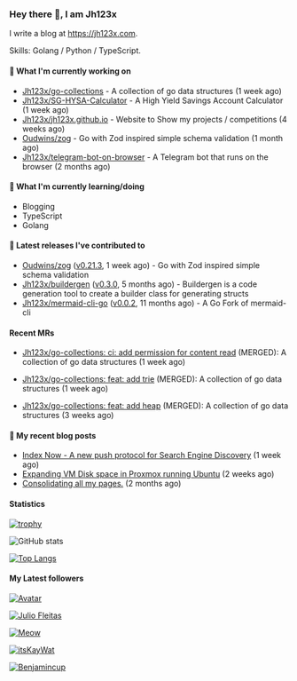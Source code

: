 ### Hey there 👋, I am Jh123x

I write a blog at https://jh123x.com.

Skills: Golang / Python / TypeScript.

#### 👷 What I'm currently working on

- [Jh123x/go-collections](https://github.com/Jh123x/go-collections) - A collection of go data structures (1 week ago)
- [Jh123x/SG-HYSA-Calculator](https://github.com/Jh123x/SG-HYSA-Calculator) - A High Yield Savings Account Calculator (1 week ago)
- [Jh123x/jh123x.github.io](https://github.com/Jh123x/jh123x.github.io) - Website to Show my projects / competitions (4 weeks ago)
- [Oudwins/zog](https://github.com/Oudwins/zog) - Go with Zod inspired simple schema validation (1 month ago)
- [Jh123x/telegram-bot-on-browser](https://github.com/Jh123x/telegram-bot-on-browser) - A Telegram bot that runs on the browser (2 months ago)

#### 🌱 What I'm currently learning/doing
- Blogging
- TypeScript
- Golang

#### 🔭 Latest releases I've contributed to

- [Oudwins/zog](https://github.com/Oudwins/zog) ([v0.21.3](https://github.com/Oudwins/zog/releases/tag/v0.21.3), 1 week ago) - Go with Zod inspired simple schema validation
- [Jh123x/buildergen](https://github.com/Jh123x/buildergen) ([v0.3.0](https://github.com/Jh123x/buildergen/releases/tag/v0.3.0), 5 months ago) - Buildergen is a code generation tool to create a builder class for generating structs
- [Jh123x/mermaid-cli-go](https://github.com/Jh123x/mermaid-cli-go) ([v0.0.2](https://github.com/Jh123x/mermaid-cli-go/releases/tag/v0.0.2), 11 months ago) - A Go Fork of mermaid-cli

#### Recent MRs


-    [Jh123x/go-collections: ci: add permission for content read](https://github.com/Jh123x/go-collections/pull/5) (MERGED): A collection of go data structures (1 week ago)

-    [Jh123x/go-collections: feat: add trie](https://github.com/Jh123x/go-collections/pull/4) (MERGED): A collection of go data structures (1 week ago)

-    [Jh123x/go-collections: feat: add heap](https://github.com/Jh123x/go-collections/pull/3) (MERGED): A collection of go data structures (3 weeks ago)


#### 📜 My recent blog posts

- [Index Now - A new push protocol for Search Engine Discovery](https://jh123x.com/blog/2025/index-now/) (1 week ago)
- [Expanding VM Disk space in Proxmox running Ubuntu](https://jh123x.com/blog/2025/extending-vm-space-in-proxmox/) (2 weeks ago)
- [Consolidating all my pages.](https://jh123x.com/blog/2025/page-consolidation/) (2 months ago)

#### Statistics
[![trophy](https://github-profile-trophy.vercel.app/?username=Jh123x)](https://github.com/ryo-ma/github-profile-trophy)

![GitHub stats](https://github-readme-stats.vercel.app/api?username=Jh123x&show_icons=true)

[![Top Langs](https://github-readme-stats.vercel.app/api/top-langs/?username=Jh123x)](https://github.com/anuraghazra/github-readme-stats)

#### My Latest followers


[![](https://avatars.githubusercontent.com/u/111629593?v=4 " Avatar")](https://github.com/djbelishaO)

[![Julio Fleitas](https://avatars.githubusercontent.com/u/122684703?u=adcfcc382118acbcda020566f3a24e3b665535db&amp;v=4 "Julio Fleitas Avatar")](https://github.com/juliofleitas)

[![Meow](https://avatars.githubusercontent.com/u/193270912?u=d8a1415fd9659fa32dd8fce194d3a1aadd2feda2&amp;v=4 "Meow Avatar")](https://github.com/LinuxJS)

[![itsKayWat](https://avatars.githubusercontent.com/u/185666968?u=d211c661b45fb11b6374b44e16695058b96b5d10&amp;v=4 "itsKayWat Avatar")](https://github.com/itsKayWat)

[![Benjamincup](https://avatars.githubusercontent.com/u/33036584?u=acc3f7833cf5844ddf3d3d34cb12ac8c34670460&amp;v=4 "Benjamincup Avatar")](https://github.com/Benjamin-cup)
